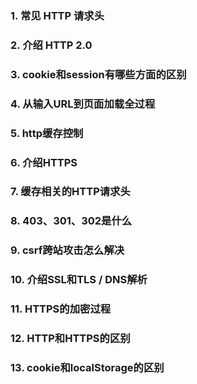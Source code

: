 ### 1. 常见 HTTP 请求头

### 2. 介绍 HTTP 2.0

### 3. cookie和session有哪些方面的区别

### 4. 从输入URL到页面加载全过程

### 5. http缓存控制

### 6. 介绍HTTPS

### 7. 缓存相关的HTTP请求头

### 8. 403、301、302是什么

### 9. csrf跨站攻击怎么解决

### 10. 介绍SSL和TLS / DNS解析

### 11. HTTPS的加密过程

### 12. HTTP和HTTPS的区别

### 13. cookie和localStorage的区别

### 

### 

### 

### 

### 

### 